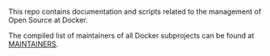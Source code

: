 This repo contains documentation and scripts related to the management of Open Source at Docker.

The compiled list of maintainers of all Docker subprojects can be found at
[MAINTAINERS](MAINTAINERS).
